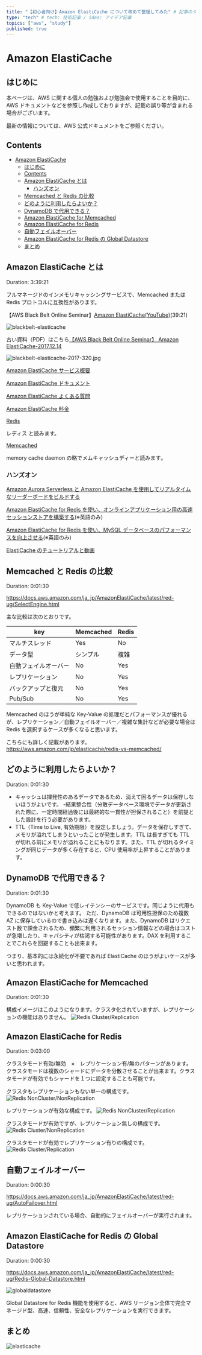```yaml
---
title: "【初心者向け】Amazon ElastiCache について改めて整理してみた" # 記事のタイトル
type: "tech" # tech: 技術記事 / idea: アイデア記事
topics: ["aws", "study"]
published: true
---
```


# Amazon ElastiCache

## はじめに

本ページは、AWS に関する個人の勉強および勉強会で使用することを目的に、AWS ドキュメントなどを参照し作成しておりますが、記載の誤り等が含まれる場合がございます。

最新の情報については、AWS 公式ドキュメントをご参照ください。

## Contents

- [Amazon ElastiCache](#amazon-elasticache)
  - [はじめに](#はじめに)
  - [Contents](#contents)
  - [Amazon ElastiCache とは](#amazon-elasticache-とは)
    - [ハンズオン](#ハンズオン)
  - [Memcached と Redis の比較](#memcached-と-redis-の比較)
  - [どのように利用したらよいか？](#どのように利用したらよいか)
  - [DynamoDB で代用できる？](#dynamodb-で代用できる)
  - [Amazon ElastiCache for Memcached](#amazon-elasticache-for-memcached)
  - [Amazon ElastiCache for Redis](#amazon-elasticache-for-redis)
  - [自動フェイルオーバー](#自動フェイルオーバー)
  - [Amazon ElastiCache for Redis の Global Datastore](#amazon-elasticache-for-redis-の-global-datastore)
  - [まとめ](#まとめ)

## Amazon ElastiCache とは

Duration: 3:39:21

フルマネージドのインメモリキャッシングサービスで、Memcached または Redis プロトコルに互換性があります。

【AWS Black Belt Online Seminar】[Amazon ElastiCache(YouTube)](https://www.youtube.com/watch?v=-NU1U8_fxo4)(39:21)

![blackbelt-elasticache](/images/elasticache/blackbelt-elasticache-320.jpg)

古い資料（PDF）はこちら[【AWS Black Belt Online Seminar】
Amazon ElastiCache-2017.12.14](https://d1.awsstatic.com/webinars/jp/pdf/services/20171214_AWS-Blackbelt-ElastiCache.pdf)

![blackbelt-elasticache-2017-320.jpg](/images/elasticache/blackbelt-elasticache-2017-320.jpg)

[Amazon ElastiCache サービス概要](https://aws.amazon.com/jp/xx/)

[Amazon ElastiCache ドキュメント](https://docs.aws.amazon.com/ja_jp/elasticache/?icmpid=docs_homepage_databases)

[Amazon ElastiCache よくある質問](https://aws.amazon.com/jp/elasticache/faqs/)

[Amazon ElastiCache 料金](https://aws.amazon.com/jp/elasticache/pricing/)

[Redis](https://redis.io/)

レディス と読みます。

[Memcached](http://memcached.org/)

memory cache daemon の略でメムキャッシュディーと読みます｡

### ハンズオン

[Amazon Aurora Serverless と Amazon ElastiCache を使用してリアルタイムなリーダーボードをビルドする](https://aws.amazon.com/jp/getting-started/hands-on/real-time-leaderboard-amazon-aurora-serverless-elasticache/?trk=gs_card)

[Amazon ElastiCache for Redis を使い、オンラインアプリケーション用の高速セッションストアを構築する](https://aws.amazon.com/jp/getting-started/hands-on/building-fast-session-caching-with-amazon-elasticache-for-redis/)(※英語のみ)

[Amazon ElastiCache for Redis を使い、MySQL データベースのパフォーマンスを向上させる](https://aws.amazon.com/jp/getting-started/hands-on/boosting-mysql-database-performance-with-amazon-elasticache-for-redis/)(※英語のみ)

[ElastiCache のチュートリアルと動画](https://docs.aws.amazon.com/ja_jp/AmazonElastiCache/latest/red-ug/Tutorials.html#tutorial-videos)

## Memcached と Redis の比較

Duration: 0:01:30

https://docs.aws.amazon.com/ja_jp/AmazonElastiCache/latest/red-ug/SelectEngine.html

主な比較は次のとおりです。

| key                  | Memcached | Redis |
| -------------------- | --------- | ----- |
| マルチスレッド       | Yes       | No    |
| データ型             | シンプル  | 複雑  |
| 自動フェイルオーバー | No        | Yes   |
| レプリケーション     | No        | Yes   |
| バックアップと復元   | No        | Yes   |
| Pub/Sub              | No        | Yes   |

Memcached のほうが単純な Key-Value の処理だとパフォーマンスが優れるが、レプリケーション／自動フェイルオーバー／複雑な集計などが必要な場合は Redis を選択するケースが多くなると思います。

こちらにも詳しく記載があります。
https://aws.amazon.com/jp/elasticache/redis-vs-memcached/

## どのように利用したらよいか？

Duration: 0:01:30

- キャッシュは揮発性のあるデータであるため、消えて困るデータは保存しないほうがよいです。
-結果整合性（分散データベース環境でデータが更新された際に、一定時間経過後には最終的な一貫性が担保されること）を前提とした設計を行う必要があります。
- TTL（Time to Live, 有効期限）を設定しましょう。データを保存しすぎて、メモリが溢れてしまうといったことが発生します。TTL は長すぎても TTL が切れる前にメモリが溢れることにもなります。また、TTL が切れるタイミングが同じデータが多く存在すると、CPU 使用率が上昇することがあります。

## DynamoDB で代用できる？

Duration: 0:01:30

DynamoDB も Key-Value で低レイテンシーのサービスです。同じように代用もできるのではないかと考えます。
ただ、DynamoDB は可用性担保のため複数 AZ に保存しているので書き込みは遅くなります。また、DynamoDB はリクエスト数で課金されるため、頻繁に利用されるセッション情報などの場合はコストが急増したり、キャパシティが枯渇する可能性があります。DAX を利用することでこれらを回避することも出来ます。

つまり、基本的には永続化が不要であれば ElastiCache のほうがよいケースが多いと思われます。

## Amazon ElastiCache for Memcached

Duration: 0:01:30

構成イメージはこのようになります。クラスタ化されていますが、レプリケーションの機能はありません。
![Redis Cluster/Replication](/images/elasticache/elasticache-memcached-cluster.png)

## Amazon ElastiCache for Redis

Duration: 0:03:00

クラスタモード有効/無効　×　レプリケーション有/無のパターンがあります。
クラスタモードは複数のシャードにデータを分散させることが出来ます。クラスタモードが有効でもシャードを１つに設定することも可能です。

クラスタもレプリケーションもない単一の構成です。
![Redis NonCluster/NonReplication](/images/elasticache/elasticache-redis-nocluster-norep.png)

レプリケーションが有効な構成です。
![Redis NonCluster/Replication](/images/elasticache/elasticache-redis-nocluster-rep.png)

クラスタモードが有効ですが、レプリケーション無しの構成です。
![Redis Cluster/NonReplication](/images/elasticache/elasticache-redis-cluster-norep.png)

クラスタモードが有効でレプリケーション有りの構成です。
![Redis Cluster/Replication](/images/elasticache/elasticache-redis-cluster-rep.png)

## 自動フェイルオーバー

Duration: 0:00:30

https://docs.aws.amazon.com/ja_jp/AmazonElastiCache/latest/red-ug/AutoFailover.html

レプリケーションされている場合、自動的にフェイルオーバーが実行されます。

## Amazon ElastiCache for Redis の Global Datastore

Duration: 0:00:30

https://docs.aws.amazon.com/ja_jp/AmazonElastiCache/latest/red-ug/Redis-Global-Datastore.html

![globaldatastore](/images/elasticache/elasticache-redis-globaldatastore.png)

Global Datastore for Redis 機能を使用すると、AWS リージョン全体で完全マネージド型、高速、信頼性、安全なレプリケーションを実行できます。

## まとめ

![elasticache](/images/all/elasticache.png)
